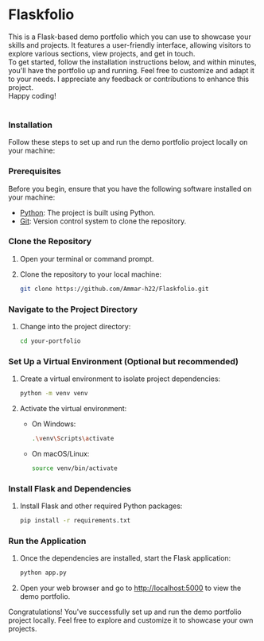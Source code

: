<h1>Flaskfolio</h1>
This is a Flask-based demo portfolio which you can use to showcase your skills and projects. It features a user-friendly interface, allowing visitors to explore various sections, view projects, and get in touch.<br> To get started, follow the installation instructions below, and within minutes, you'll have the portfolio up and running. Feel free to customize and adapt it to your needs. I appreciate any feedback or contributions to enhance this project. <br>Happy coding!
<br><br>
<h3>Installation</h3>

Follow these steps to set up and run the demo portfolio project locally on your machine:

### Prerequisites

Before you begin, ensure that you have the following software installed on your machine:

- [Python](https://www.python.org/downloads/): The project is built using Python.
- [Git](https://git-scm.com/): Version control system to clone the repository.

### Clone the Repository

1. Open your terminal or command prompt.

2. Clone the repository to your local machine:

    ```bash
    git clone https://github.com/Ammar-h22/Flaskfolio.git
    ```

### Navigate to the Project Directory

1. Change into the project directory:

    ```bash
    cd your-portfolio
    ```

### Set Up a Virtual Environment (Optional but recommended)

1. Create a virtual environment to isolate project dependencies:

    ```bash
    python -m venv venv
    ```

2. Activate the virtual environment:

    - On Windows:

        ```bash
        .\venv\Scripts\activate
        ```

    - On macOS/Linux:

        ```bash
        source venv/bin/activate
        ```

### Install Flask and Dependencies

1. Install Flask and other required Python packages:

    ```bash
    pip install -r requirements.txt
    ```

### Run the Application

1. Once the dependencies are installed, start the Flask application:

    ```bash
    python app.py
    ```

2. Open your web browser and go to [http://localhost:5000](http://localhost:5000) to view the demo portfolio.

Congratulations! You've successfully set up and run the demo portfolio project locally. Feel free to explore and customize it to showcase your own projects.
